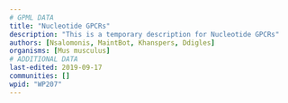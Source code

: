 ```yaml
---
# GPML DATA
title: "Nucleotide GPCRs"
description: "This is a temporary description for Nucleotide GPCRs"
authors: [Nsalomonis, MaintBot, Khanspers, Ddigles]
organisms: [Mus musculus]
# ADDITIONAL DATA
last-edited: 2019-09-17
communities: []
wpid: "WP207"
---
```

